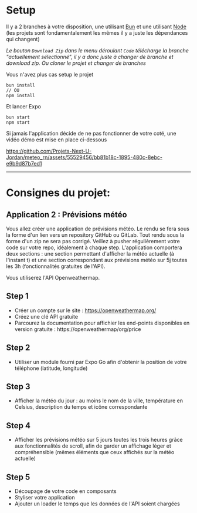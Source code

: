 # Setup
Il y a 2 branches à votre disposition, une utilisant [Bun](https://github.com/Projets-Next-U-Jordan/meteo_rn/tree/bun) et une utilisant [Node](https://github.com/Projets-Next-U-Jordan/meteo_rn/tree/node) (les projets sont fondamentalement les mêmes il y a juste les dépendances qui changent)

_Le bouton `Download Zip` dans le menu déroulant `Code` télécharge la branche "actuellement sélectionné", il y a donc juste à changer de branche et download zip. Ou cloner le projet et changer de branches_

Vous n'avez plus cas setup le projet
```
bun install
// OU
npm install
```

Et lancer Expo
```
bun start
npm start
```

Si jamais l'application décide de ne pas fonctionner de votre coté, une vidéo démo est mise en place ci-dessous

https://github.com/Projets-Next-U-Jordan/meteo_rn/assets/55529456/bb81b18c-1895-480c-8ebc-e9b9d87b7ed1

---

# Consignes du projet:

## Application 2 : Prévisions météo
Vous allez créer une application de prévisions météo. Le rendu se fera sous la forme d'un lien vers un repository GitHub ou GitLab. Tout rendu sous la forme d'un zip ne sera pas corrigé.
Veillez à pusher régulièrement votre code sur votre repo, idéalement à chaque step.
L'application comportera deux sections : une section permettant d'afficher la météo actuelle (à l'instant t) et une section correspondant aux prévisions météo sur 5j toutes les 3h (fonctionnalités gratuites de l'API).

Vous utiliserez l'API Openweathermap.

## Step 1
- Créer un compte sur le site : https://openweathermap.org/
- Créez une clé API gratuite
- Parcourez la documentation pour affichier les end-points disponibles en version gratuite : https://openweathermap/org/price
## Step 2
- Utiliser un module fourni par Expo Go afin d'obtenir la position de votre téléphone (latitude, longitude)
## Step 3
- Afficher la météo du jour : au moins le nom de la ville, température en Celsius, description du temps et icône correspondante
## Step 4
- Afficher les prévisions météo sur 5 jours toutes les trois heures grâce aux fonctionnalités de scroll, afin de garder un affichage léger et compréhensible (mêmes éléments que ceux affichés sur la météo actuelle)
## Step 5
- Découpage de votre code en composants
- Styliser votre application
- Ajouter un loader le temps que les données de l'API soient chargées
